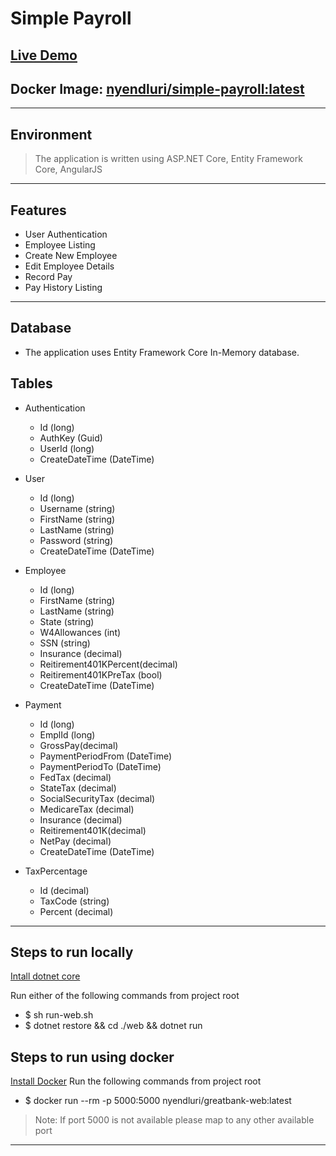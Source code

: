 # Simple Payroll

## [Live Demo](http://ec2-107-22-40-48.compute-1.amazonaws.com/)

## Docker Image: [nyendluri/simple-payroll:latest](https://hub.docker.com/r/nyendluri/simple-payroll/)

----

## Environment

> The application is written using ASP.NET Core, Entity Framework Core, AngularJS

----

## Features

* User Authentication
* Employee Listing
* Create New Employee
* Edit Employee Details
* Record Pay
* Pay History Listing

----

## Database

* The application uses Entity Framework Core In-Memory database.

## Tables

  * Authentication
    - Id (long)
    - AuthKey (Guid)
    - UserId (long)
    - CreateDateTime (DateTime)

  * User
    - Id (long)
    - Username (string)
    - FirstName (string)
    - LastName (string)
    - Password (string)
    - CreateDateTime (DateTime)
  * Employee
    - Id (long)
    - FirstName (string)
    - LastName (string)
    - State (string)
    - W4Allowances (int)
    - SSN (string)
    - Insurance (decimal)
    - Reitirement401KPercent(decimal)
    - Reitirement401KPreTax (bool)
    - CreateDateTime (DateTime)
  * Payment
    - Id (long)
    - EmplId (long)
    - GrossPay(decimal)
    - PaymentPeriodFrom (DateTime)
    - PaymentPeriodTo (DateTime)
    - FedTax (decimal)
    - StateTax (decimal)
    - SocialSecurityTax (decimal)
    - MedicareTax (decimal)
    - Insurance (decimal)
    - Reitirement401K(decimal)
    - NetPay (decimal)
    - CreateDateTime (DateTime)
  * TaxPercentage
    - Id (decimal)
    - TaxCode (string)
    - Percent (decimal)

----

## Steps to run locally

[Intall dotnet core](https://www.microsoft.com/net/core?WT.mc_id=Blog_CENews_Announce_CEA#windowsvs2017)

Run either of the following commands from project root

* $ sh run-web.sh
* $ dotnet restore && cd ./web && dotnet run

## Steps to run using docker

[Install Docker](https://docs.docker.com/engine/installation/#desktop)
Run the following commands from project root

* $ docker run --rm -p 5000:5000 nyendluri/greatbank-web:latest

> Note: If port 5000 is not available please map to any other available port

----
